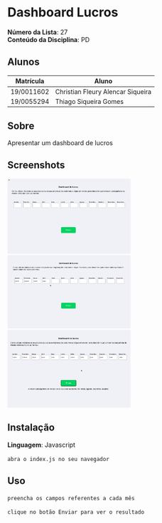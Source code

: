 # Dashboard Lucros

**Número da Lista**: 27<br>
**Conteúdo da Disciplina**: PD<br>

## Alunos
|Matrícula | Aluno |
| -- | -- |
| 19/0011602  |  Christian Fleury Alencar Siqueira  |
| 19/0055294  |  Thiago Siqueira Gomes |

## Sobre 
Apresentar um dashboard de lucros

## Screenshots
<img width="55%" src="./images/image1.png" alt="NetRecipes Image"/>
<img width="55%" src="./images/image2.png" alt="NetRecipes Image"/>
<img width="55%" src="./images/image3.png" alt="NetRecipes Image"/>


## Instalação 
**Linguagem**: Javascript<br>

```abra o index.js no seu navegador```






## Uso 

```preencha os campos referentes a cada mês```

```clique no botão Enviar para ver o resultado```




